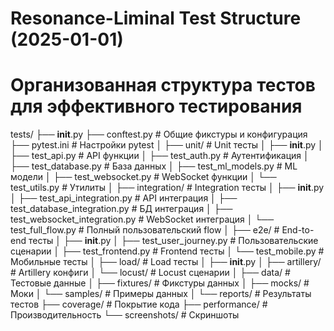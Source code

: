 # Resonance-Liminal Test Structure (2025-01-01)
# Организованная структура тестов для эффективного тестирования

tests/
├── __init__.py
├── conftest.py                    # Общие фикстуры и конфигурация
├── pytest.ini                     # Настройки pytest
│
├── unit/                          # Unit тесты
│   ├── __init__.py
│   ├── test_api.py               # API функции
│   ├── test_auth.py              # Аутентификация
│   ├── test_database.py          # База данных
│   ├── test_ml_models.py         # ML модели
│   ├── test_websocket.py         # WebSocket функции
│   └── test_utils.py             # Утилиты
│
├── integration/                   # Integration тесты
│   ├── __init__.py
│   ├── test_api_integration.py   # API интеграция
│   ├── test_database_integration.py # БД интеграция
│   ├── test_websocket_integration.py # WebSocket интеграция
│   └── test_full_flow.py         # Полный пользовательский flow
│
├── e2e/                          # End-to-end тесты
│   ├── __init__.py
│   ├── test_user_journey.py      # Пользовательские сценарии
│   ├── test_frontend.py          # Frontend тесты
│   └── test_mobile.py            # Мобильные тесты
│
├── load/                         # Load тесты
│   ├── __init__.py
│   ├── artillery/                # Artillery конфиги
│   └── locust/                   # Locust сценарии
│
├── data/                         # Тестовые данные
│   ├── fixtures/                 # Фикстуры данных
│   ├── mocks/                    # Моки
│   └── samples/                  # Примеры данных
│
└── reports/                      # Результаты тестов
    ├── coverage/                 # Покрытие кода
    ├── performance/              # Производительность
    └── screenshots/              # Скриншоты
